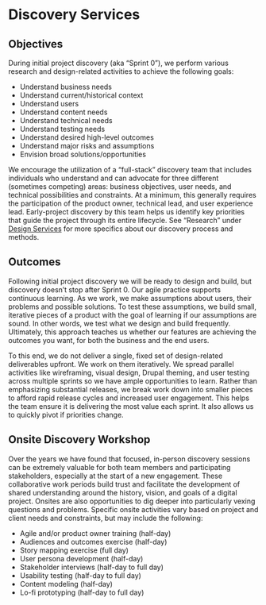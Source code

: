 # Discovery Services

## Objectives
During initial project discovery (aka “Sprint 0”), we perform various research and design-related activities to achieve the following goals:
* Understand business needs
* Understand current/historical context
* Understand users
* Understand content needs
* Understand technical needs
* Understand testing needs
* Understand desired high-level outcomes
* Understand major risks and assumptions
* Envision broad solutions/opportunities

We encourage the utilization of a “full-stack” discovery team that includes individuals who understand and can advocate for three different (sometimes competing) areas: business objectives, user needs, and technical possibilities and constraints. At a minimum, this generally requires the participation of the product owner, technical lead, and user experience lead. Early-project discovery by this team helps us identify key priorities that guide the project through its entire lifecycle. See “Research” under [Design Services](design-services.md) for more specifics about our discovery process and methods.

## Outcomes
Following initial project discovery we will be ready to design and build, but discovery doesn’t stop after Sprint 0. Our agile practice supports continuous learning. As we work, we make assumptions about users, their problems and possible solutions. To test these assumptions, we build small, iterative pieces of a product with the goal of learning if our assumptions are sound. In other words, we test what we design and build frequently. Ultimately, this approach teaches us whether our features are achieving the outcomes you want, for both the business and the end users.

To this end, we do not deliver a single, fixed set of design-related deliverables upfront. We work on them iteratively. We spread parallel activities like wireframing, visual design, Drupal theming, and user testing across multiple sprints so we have ample opportunities to learn. Rather than emphasizing substantial releases, we break work down into smaller pieces to afford rapid release cycles and increased user engagement. This helps the team ensure it is delivering the most value each sprint. It also allows us to quickly pivot if priorities change.

## Onsite Discovery Workshop
Over the years we have found that focused, in-person discovery sessions can be extremely valuable for both team members and participating stakeholders, especially at the start of a new engagement. These collaborative work periods build trust and facilitate the development of shared understanding around the history, vision, and goals of a digital project. Onsites are also opportunities to dig deeper into particularly vexing questions and problems. Specific onsite activities vary based on project and client needs and constraints, but may include the following:

* Agile and/or product owner training (half-day)
* Audiences and outcomes exercise (half-day)
* Story mapping exercise (full day)
* User persona development (half-day)
* Stakeholder interviews (half-day to full day)
* Usability testing (half-day to full day)
* Content modeling (half-day)
* Lo-fi prototyping (half-day to full day)
